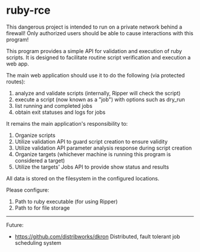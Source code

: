 # ruby-rce

This dangerous project is intended to run on a private network behind a firewall!
Only authorized users should be able to cause interactions with this program!

This program provides a simple API for validation and execution of ruby scripts.
It is designed to facilitate routine script verification and execution a web app.

The main web application should use it to do the following (via protected routes):

1. analyze and validate scripts (internally, Ripper will check the script)
2. execute a script (now known as a "job") with options such as dry_run
3. list running and completed jobs
4. obtain exit statuses and logs for jobs

It remains the main application's responsibility to:

1. Organize scripts
2. Utilize validation API to guard script creation to ensure validity
3. Utilize validation API parameter analysis response during script creation
4. Organize targets (whichever machine is running this program is considered a target)
5. Utilize the targets' Jobs API to provide show status and results

All data is stored on the filesystem in the configured locations.

Please configure:

1. Path to ruby executable (for using Ripper)
2. Path to for file storage 

---

Future:

- https://github.com/distribworks/dkron Distributed, fault tolerant job scheduling system
